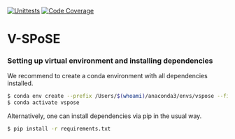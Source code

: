 [![Unittests](https://github.com/ViCCo-Group/VSPoSE/actions/workflows/python-package.yml/badge.svg)](https://github.com/ViCCo-Group/VSPoSE/actions/workflows/python-package.yml)
[![Code Coverage](https://codecov.io/gh/ViCCo-Group/VSPoSE/branch/main/graph/badge.svg?token=0RKlKIYtbd)](https://github.com/ViCCo-Group/VSPoSE/actions/workflows/coverage.yml)

# V-SPoSE

### Setting up virtual environment and installing dependencies

We recommend to create a conda environment with all dependencies installed.

```bash
$ conda env create --prefix /Users/$(whoami)/anaconda3/envs/vspose --file envs/environment.yml
$ conda activate vspose
```

Alternatively, one can install dependencies via pip in the usual way.

```bash
$ pip install -r requirements.txt
```

